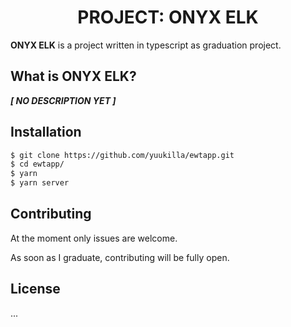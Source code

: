 <h1 align="center">PROJECT: ONYX ELK</h1>

**ONYX ELK** is a project written in typescript as graduation project.

## What is ONYX ELK?
_**[ NO DESCRIPTION YET ]**_

## Installation
```bash
$ git clone https://github.com/yuukilla/ewtapp.git
$ cd ewtapp/
$ yarn 
$ yarn server
```

## Contributing
At the moment only issues are welcome.

As soon as I graduate, contributing will be fully open.

## License
...
